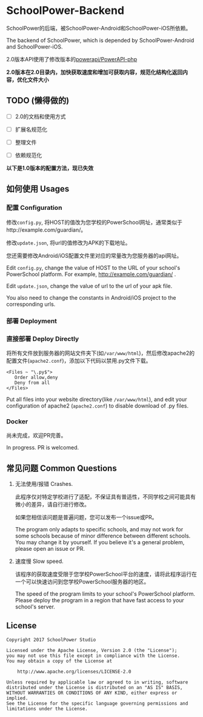 # SchoolPower-Backend
SchoolPower的后端，被SchoolPower-Android和SchoolPower-iOS所依赖。

The backend of SchoolPower, which is depended by SchoolPower-Android and SchoolPower-iOS.

2.0版本API使用了修改版本的[powerapi/PowerAPI-php](https://github.com/powerapi/PowerAPI-php)

**2.0版本在2.0目录内，加快获取速度和增加可获取内容，规范化结构化返回内容，优化文件大小**

## TODO (懒得做的)

- [ ] 2.0的文档和使用方式

- [ ] 扩展名规范化

- [ ] 整理文件

- [ ] 依赖规范化

**以下是1.0版本的配置方法，现已失效**

## 如何使用 Usages

### 配置 Configuration

修改``config.py``, 将HOST的值改为您学校的PowerSchool网址，通常类似于http://example.com/guardian/。

修改``update.json``, 将url的值修改为APK的下载地址。

您还需要修改Android/iOS配置文件里对应的常量改为您服务器的api网址。

Edit ``config.py``, change the value of HOST to the URL of your school's PowerSchool platform. For example, http://example.com/guardian/ .

Edit ``update.json``, change the value of url to the url of your apk file.

You also need to change the constants in Android/iOS project to the corresponding urls.

### 部署 Deployment

### 直接部署 Deploy Directly

将所有文件放到服务器的网站文件夹下(如``/var/www/html``)，然后修改apache2的配置文件(``apache2.conf``)，添加以下代码以禁用.py文件下载。

```ap
<Files ~ "\.py$">
   Order allow,deny
   Deny from all
</Files>
```

Put all files into your website directory(like ``/var/www/html``), and edit your configuration of apache2 (``apache2.conf``) to disable download of .py files.

### Docker

尚未完成，欢迎PR完善。

In progress. PR is welcomed.

## 常见问题 Common Questions

1. 无法使用/报错 Crashes.

   此程序仅对特定学校进行了适配，不保证具有普适性，不同学校之间可能具有微小的差异，请自行进行修改。

   如果您相信该问题是普遍问题，您可以发布一个issue或PR。

   The program only adapts to specific schools, and may not work for some schools because of minor difference between different schools. You may change it by yourself. If you believe it's a general problem, please open an issue or PR.

2. 速度慢 Slow speed.

   该程序的获取速度受限于您学校PowerSchool平台的速度，请将此程序运行在一个可以快速访问到您学校PowerSchool服务器的地区。

   The speed of the program limits to your school's PowerSchool platform. Please deploy the program in a region that have fast access to your school's server.



License
-------
    Copyright 2017 SchoolPower Studio

    Licensed under the Apache License, Version 2.0 (the "License");
    you may not use this file except in compliance with the License.
    You may obtain a copy of the License at
    
        http://www.apache.org/licenses/LICENSE-2.0
    
    Unless required by applicable law or agreed to in writing, software
    distributed under the License is distributed on an "AS IS" BASIS,
    WITHOUT WARRANTIES OR CONDITIONS OF ANY KIND, either express or implied.
    See the License for the specific language governing permissions and
    limitations under the License.
